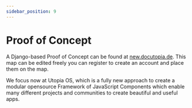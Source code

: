 ```yaml
---
sidebar_position: 9
---
```


# Proof of Concept

A Django-based Proof of Concept can be found at [new.docutopia.de](https://new.docutopia.de). This map can be edited freely you can register to create an account and place them on the map. 

We focus now at Utopia OS, which is a fully new approach to create a modular opensource Framework of JavaScript Components which enable many different projects and communities to create beautiful and useful apps.  